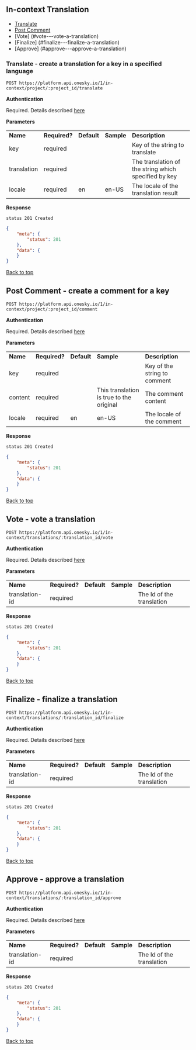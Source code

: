 ## In-context Translation
- [Translate](#translate---create-a-translation-for-a-key-in-a-specified-language)
- [Post Comment](#post-comment---create-a-comment-for-a-key)
- [Vote] (#vote---vote-a-translation)
- [Finalize] (#finalize---finalize-a-translation)
- [Approve] (#approve---approve-a-translation)


### Translate - create a translation for a key in a specified language

    POST https://platform.api.onesky.io/1/in-context/project/:project_id/translate

**Authentication**

Required. Details described [here](/README.md#authentication)

**Parameters**

<table>
    <tr>
        <td><strong>Name</strong></td>
        <td><strong>Required?</strong></td>
        <td><strong>Default</strong></td>
        <td><strong>Sample</strong></td>
        <td><strong>Description</strong></td>
    </tr>
    <tr>
        <td>key</td>
        <td>required</td>
        <td></td>
        <td></td>
        <td>Key of the string to translate</td>
    </tr>
    <tr>
        <td>translation</td>
        <td>required</td>
        <td></td>
        <td></td>
        <td>The translation of the string which specified by key</td>
    </tr>
    <tr>
        <td>locale</td>
        <td>required</td>
        <td>en</td>
        <td>en-US</td>
        <td>The locale of the translation result</td>
    </tr>
</table>

**Response**

```
status 201 Created
```
``` json
{
    "meta": {
        "status": 201
    },
    "data": {
    }
}
```

[Back to top](#In-context-Translation)

## Post Comment - create a comment for a key

    POST https://platform.api.onesky.io/1/in-context/project/:project_id/comment

**Authentication**

Required. Details described [here](/README.md#authentication)

**Parameters**

<table>
    <tr>
        <td><strong>Name</strong></td>
        <td><strong>Required?</strong></td>
        <td><strong>Default</strong></td>
        <td><strong>Sample</strong></td>
        <td><strong>Description</strong></td>
    </tr>
    <tr>
        <td>key</td>
        <td>required</td>
        <td></td>
        <td></td>
        <td>Key of the string to comment</td>
    </tr>
    <tr>
        <td>content</td>
        <td>required</td>
        <td></td>
        <td>This translation is true to the original</td>
        <td>The comment content</td>
    </tr>
    <tr>
        <td>locale</td>
        <td>required</td>
        <td>en</td>
        <td>en-US</td>
        <td>The locale of the comment</td>
    </tr>
</table>

**Response**

```
status 201 Created
```
``` json
{
    "meta": {
        "status": 201
    },
    "data": {
    }
}
```
[Back to top](#In-context-Translation)

## Vote - vote a translation

    POST https://platform.api.onesky.io/1/in-context/translations/:translation_id/vote

**Authentication**

Required. Details described [here](/README.md#authentication)

**Parameters**

<table>
    <tr>
        <td><strong>Name</strong></td>
        <td><strong>Required?</strong></td>
        <td><strong>Default</strong></td>
        <td><strong>Sample</strong></td>
        <td><strong>Description</strong></td>
    </tr>
    <tr>
        <td>translation-id</td>
        <td>required</td>
        <td></td>
        <td></td>
        <td>The Id of the translation</td>
    </tr>
</table>

**Response**

```
status 201 Created
```
``` json
{
    "meta": {
        "status": 201
    },
    "data": {
    }
}
```
[Back to top](#In-context-Translation)

## Finalize - finalize a translation

    POST https://platform.api.onesky.io/1/in-context/translations/:translation_id/finalize

**Authentication**

Required. Details described [here](/README.md#authentication)

**Parameters**

<table>
    <tr>
        <td><strong>Name</strong></td>
        <td><strong>Required?</strong></td>
        <td><strong>Default</strong></td>
        <td><strong>Sample</strong></td>
        <td><strong>Description</strong></td>
    </tr>
    <tr>
        <td>translation-id</td>
        <td>required</td>
        <td></td>
        <td></td>
        <td>The Id of the translation</td>
    </tr>
</table>

**Response**

```
status 201 Created
```
``` json
{
    "meta": {
        "status": 201
    },
    "data": {
    }
}
```
[Back to top](#In-context-Translation)

## Approve - approve a translation

    POST https://platform.api.onesky.io/1/in-context/translations/:translation_id/approve

**Authentication**

Required. Details described [here](/README.md#authentication)

**Parameters**

<table>
    <tr>
        <td><strong>Name</strong></td>
        <td><strong>Required?</strong></td>
        <td><strong>Default</strong></td>
        <td><strong>Sample</strong></td>
        <td><strong>Description</strong></td>
    </tr>
    <tr>
        <td>translation-id</td>
        <td>required</td>
        <td></td>
        <td></td>
        <td>The Id of the translation</td>
    </tr>
</table>

**Response**

```
status 201 Created
```
``` json
{
    "meta": {
        "status": 201
    },
    "data": {
    }
}
```
[Back to top](#In-context-Translation)
